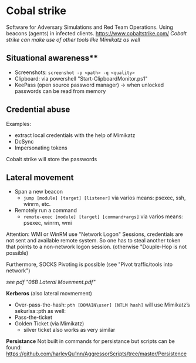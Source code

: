 # Cobal strike
Software for Adversary Simulations and Red Team Operations. Using beacons (agents) in infected clients.
https://www.cobaltstrike.com/
*Cobalt strike can make use of other tools like Mimikatz as well*

## Situational awareness**
- Screenshots: `screenshot -p <path> -q <quality>`
-  Clipboard: via powershell "Start-ClipboardMonitor.ps1"
- KeePass (open source password manager) -> when unlocked passwords can be read from memory


## Credential abuse
Examples:
- extract local credentials with the help of Mimikatz
- DcSync 
- Impersonating tokens

Cobalt strike will store the passwords

## Lateral movement
- Span a new beacon
    - `jump [module] [target] [listener]` via varios means: psexec, ssh, winrm, etc. 
- Remotely run a command
    - `remote-exec [module] [target] [command+args]` via varios means: psexec, winrm, wmi 

Attention: WMI or WinRM use "Network Logon" Sessions, credentials are not sent and available remote system. So one has to steal another token that points to a non-network logon session. (otherwise "Douple-Hop is not possible)

Furthermore, SOCKS Pivoting is possible (see "Pivot traffic/tools into network")

*see pdf "06B Lateral Movement.pdf"*

**Kerberos** (also lateral movmement)
- Over-pass-the-hash: `pth [DOMAIN\user] [NTLM hash]` will use Mimikatz’s sekurlsa::pth as well:
- Pass-the-ticket
- Golden Ticket (via Mimikatz)
    - silver ticket also works as very similar

**Persistance**
Not built in commands for persistance but scripts can be found: 
https://github.com/harleyQu1nn/AggressorScripts/tree/master/Persistence